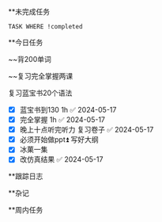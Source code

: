 
**未完成任务
```dataview
TASK WHERE !completed
```

**今日任务

~~背200单词

~~复习完全掌握两课

复习蓝宝书20个语法

- [x] 蓝宝书到130 1h ✅ 2024-05-17
- [x] 完全掌握 1h ✅ 2024-05-17
- [x] 晚上十点听完听力 复习卷子 ✅ 2024-05-17
- [x] 必须开始做ppt⏫  写好大纲
- [x] 冰菓一集
- [x] 改仿真结果 ✅ 2024-05-17

**跟踪日志


**杂记



**周内任务
